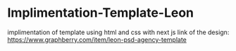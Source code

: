 # Implimentation-Template-Leon
implimentation of template using html and css with next js link of the design: https://www.graphberry.com/item/leon-psd-agency-template
